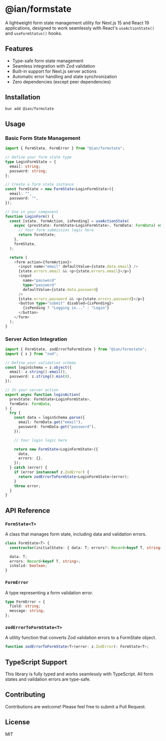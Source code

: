 # @ian/formstate

A lightweight form state management utility for Next.js 15 and React 19 applications, designed to work seamlessly with React's `useActionState()` and `useFormStatus()` hooks.

## Features

- Type-safe form state management
- Seamless integration with Zod validation
- Built-in support for Next.js server actions
- Automatic error handling and state synchronization
- Zero dependencies (except peer dependencies)

## Installation

```bash
bun add @ian/formstate
```

## Usage

### Basic Form State Management

```typescript
import { FormState, FormError } from "@ian/formstate";

// Define your form state type
type LoginFormState = {
  email: string;
  password: string;
};

// Create a form state instance
const formState = new FormState<LoginFormState>({
  email: "",
  password: "",
});

// Use in your component
function LoginForm() {
  const [state, formAction, isPending] = useActionState(
    async (prevState: FormState<LoginFormState>, formData: FormData) => {
      // Your form submission logic here
      return formState;
    },
    formState,
  );

  return (
    <form action={formAction}>
      <input name="email" defaultValue={state.data.email} />
      {state.errors.email && <p>{state.errors.email}</p>}
      <input
        name="password"
        type="password"
        defaultValue={state.data.password}
      />
      {state.errors.password && <p>{state.errors.password}</p>}
      <button type="submit" disabled={isPending}>
        {isPending ? "Logging in..." : "Login"}
      </button>
    </form>
  );
}
```

### Server Action Integration

```typescript
import { FormState, zodErrorToFormState } from "@ian/formstate";
import { z } from "zod";

// Define your validation schema
const loginSchema = z.object({
  email: z.string().email(),
  password: z.string().min(8),
});

// In your server action
export async function loginAction(
  prevState: FormState<LoginFormState>,
  formData: FormData,
) {
  try {
    const data = loginSchema.parse({
      email: formData.get("email"),
      password: formData.get("password"),
    });

    // Your login logic here

    return new FormState<LoginFormState>({
      data,
      errors: {},
    });
  } catch (error) {
    if (error instanceof z.ZodError) {
      return zodErrorToFormState<LoginFormState>(error);
    }
    throw error;
  }
}
```

## API Reference

### `FormState<T>`

A class that manages form state, including data and validation errors.

```typescript
class FormState<T> {
  constructor(initialState: { data: T; errors?: Record<keyof T, string> });

  data: T;
  errors: Record<keyof T, string>;
  isValid: boolean;
}
```

### `FormError`

A type representing a form validation error.

```typescript
type FormError = {
  field: string;
  message: string;
};
```

### `zodErrorToFormState<T>`

A utility function that converts Zod validation errors to a FormState object.

```typescript
function zodErrorToFormState<T>(error: z.ZodError): FormState<T>;
```

## TypeScript Support

This library is fully typed and works seamlessly with TypeScript. All form states and validation errors are type-safe.

## Contributing

Contributions are welcome! Please feel free to submit a Pull Request.

## License

MIT
